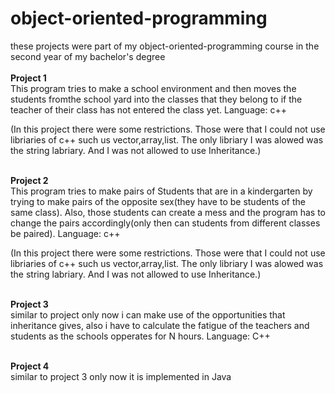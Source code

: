 # object-oriented-programming
these projects were part of my object-oriented-programming course in the second year of my bachelor's degree <br /><br />
**Project 1** <br />
This program tries to make a school environment and then moves the students fromthe school yard into the classes that they belong to if the teacher of their class has not entered the class yet. Language: c++

(In this project there were some restrictions. Those were that I could not use libriaries of c++ such us vector,array,list. The only libriary I was alowed was the string labriary. And I was not allowed to use Inheritance.) <br /> <br />

**Project 2** <br />
This program tries to make pairs of Students that are in a kindergarten by trying to make pairs of the opposite sex(they have to be students of the same class). Also, those students can create a mess and the program has to change the pairs accordingly(only then can students from different classes be paired). Language: c++

(In this project there were some restrictions. Those were that I could not use libriaries of c++ such us vector,array,list. The only libriary I was alowed was the string labriary. And I was not allowed to use Inheritance.)<br /> <br />

**Project 3** <br />
similar to project only now i can make use of the opportunities that inheritance gives, also i have to calculate the fatigue of the teachers and students as the schools opperates for N hours. Language: C++<br /> <br />

**Project 4** <br />
similar to project 3 only now it is implemented in Java
